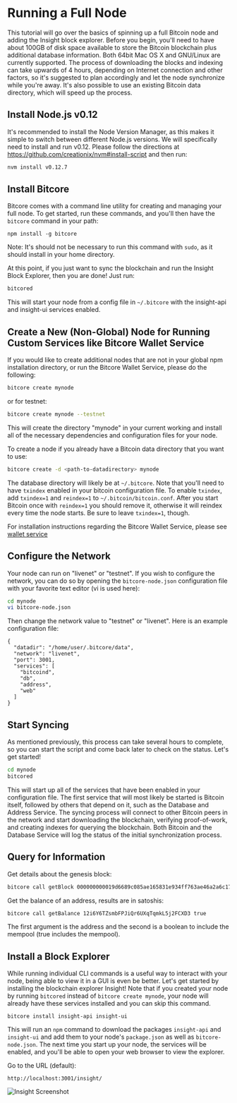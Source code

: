 # Running a Full Node

This tutorial will go over the basics of spinning up a full Bitcoin node and adding the Insight block explorer. Before you begin, you'll need to have about 100GB of disk space available to store the Bitcoin blockchain plus additional database information. Both 64bit Mac OS X and GNU/Linux are currently supported. The process of downloading the blocks and indexing can take upwards of 4 hours, depending on Internet connection and other factors, so it's suggested to plan accordingly and let the node synchronize while you're away. It's also possible to use an existing Bitcoin data directory, which will speed up the process.

## Install Node.js v0.12

It's recommended to install the Node Version Manager, as this makes it simple to switch between different Node.js versions. We will specifically need to install and run v0.12. Please follow the directions at https://github.com/creationix/nvm#install-script and then run:

```bash
nvm install v0.12.7
```

## Install Bitcore

Bitcore comes with a command line utility for creating and managing your full node. To get started, run these commands, and you'll then have the `bitcore` command in your path:

```
npm install -g bitcore
```

Note: It's should not be necessary to run this command with `sudo`, as it should install in your home directory.

At this point, if you just want to sync the blockchain and run the Insight Block Explorer, then you are done! Just run:
```bash
bitcored
```
This will start your node from a config file in `~/.bitcore` with the insight-api and insight-ui services enabled.

## Create a New (Non-Global) Node for Running Custom Services like Bitcore Wallet Service

If you would like to create additional nodes that are not in your global npm installation directory, or run the Bitcore Wallet Service, please do the following:

```bash
bitcore create mynode
```
or for testnet:
```bash
bitcore create mynode --testnet
```

This will create the directory "mynode" in your current working and install all of the necessary dependencies and configuration files for your node.


To create a node if you already have a Bitcoin data directory that you want to use:

```bash
bitcore create -d <path-to-datadirectory> mynode
```

The database directory will likely be at `~/.bitcore`. Note that you'll need to have `txindex` enabled in your bitcoin configuration file. To enable `txindex`, add `txindex=1` and `reindex=1` to `~/.bitcoin/bitcoin.conf`. After you start Bitcoin once with `reindex=1` you should remove it, otherwise it will reindex every time the node starts. Be sure to leave `txindex=1`, though.

For installation instructions regarding the Bitcore Wallet Service, please see [wallet service](/guides/wallet-service)

## Configure the Network

Your node can run on "livenet" or "testnet". If you wish to configure the network, you can do so by opening the `bitcore-node.json` configuration file with your favorite text editor (vi is used here):

```bash
cd mynode
vi bitcore-node.json
```

Then change the network value to "testnet" or "livenet". Here is an example configuration file:

```
{
  "datadir": "/home/user/.bitcore/data",
  "network": "livenet",
  "port": 3001,
  "services": [
    "bitcoind",
    "db",
    "address",
    "web"
  ]
}
```

## Start Syncing

As mentioned previously, this process can take several hours to complete, so you can start the script and come back later to check on the status. Let's get started!

```bash
cd mynode
bitcored
```

This will start up all of the services that have been enabled in your configuration file. The first service that will most likely be started is Bitcoin itself, followed by others that depend on it, such as the Database and Address Service. The syncing process will connect to other Bitcoin peers in the network and start downloading the blockchain, verifying proof-of-work, and creating indexes for querying the blockchain. Both Bitcoin and the Database Service will log the status of the initial synchronization process.

## Query for Information

Get details about the genesis block:

```bash
bitcore call getBlock 000000000019d6689c085ae165831e934ff763ae46a2a6c172b3f1b60a8ce26f
```

Get the balance of an address, results are in satoshis:

```bash
bitcore call getBalance 12i6Y6TZsmbFPJiQr6UXqTqmkL5j2FCXD3 true
```

The first argument is the address and the second is a boolean to include the mempool (true includes the mempool).


## Install a Block Explorer

While running individual CLI commands is a useful way to interact with your node, being able to view it in a GUI is even be better. Let's get started by installing the blockchain explorer Insight! Note that if you created your node by running `bitcored` instead of `bitcore create mynode`, your node will already have these services installed and you can skip this command.

```
bitcore install insight-api insight-ui
```

This will run an `npm` command to download the packages `insight-api` and `insight-ui` and add them to your node's `package.json` as well as `bitcore-node.json`. The next time you start up your node, the services will be enabled, and you'll be able to open your web browser to view the explorer.

Go to the URL (default):

`http://localhost:3001/insight/`

![Insight Screenshot](/images/guides/full-node/insight.png)
